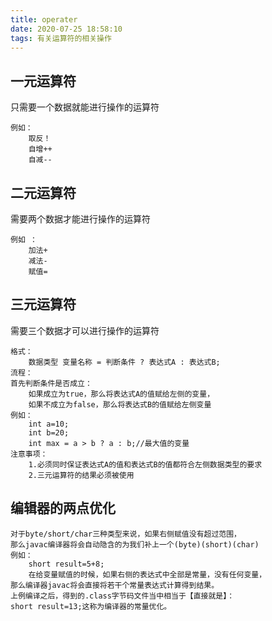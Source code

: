 ```yaml
---
title: operater
date: 2020-07-25 18:58:10
tags: 有关运算符的相关操作
---
```

## 一元运算符
只需要一个数据就能进行操作的运算符

```
例如：
    取反！
    自增++
    自减--
```

## 二元运算符
需要两个数据才能进行操作的运算符

```
例如 ：
    加法+
    减法-
    赋值=
```
## 三元运算符
需要三个数据才可以进行操作的运算符

```
格式：
    数据类型 变量名称 = 判断条件 ? 表达式A : 表达式B;
流程：
首先判断条件是否成立：
    如果成立为true，那么将表达式A的值赋给左侧的变量，
    如果不成立为false，那么将表达式B的值赋给左侧变量
例如：
    int a=10;
    int b=20;
    int max = a > b ? a : b;//最大值的变量
注意事项：
    1.必须同时保证表达式A的值和表达式B的值都符合左侧数据类型的要求
    2.三元运算符的结果必须被使用
```
## 编辑器的两点优化

```
对于byte/short/char三种类型来说，如果右侧赋值没有超过范围，
那么javac编译器将会自动隐含的为我们补上一个(byte)(short)(char)
例如：
    short result=5+8;
    在给变量赋值的时候，如果右侧的表达式中全部是常量，没有任何变量，
那么编译器javac将会直接将若干个常量表达式计算得到结果。
上例编译之后，得到的.class字节码文件当中相当于【直接就是】：
short result=13;这称为编译器的常量优化。
```